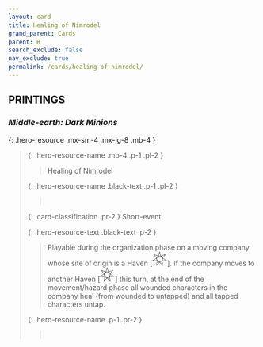 ```yaml
---
layout: card
title: Healing of Nimrodel
grand_parent: Cards
parent: H
search_exclude: false
nav_exclude: true
permalink: /cards/healing-of-nimrodel/
---
```


## PRINTINGS


### _Middle-earth: Dark Minions_

{: .hero-resource .mx-sm-4 .mx-lg-8 .mb-4 }
> {: .hero-resource-name .mb-4 .p-1 .pl-2 }
> > <div class="card-mp"></div>
> > <div class="card-name">Healing of Nimrodel</div>
>
> {: .hero-resource-name .black-text .p-1 .pl-2 }
> > &nbsp;
>
> {: .card-classification .pr-2 }
> Short-event
>
> {: .hero-resource-text .black-text .p-2 }
> > Playable during the organization phase on a moving company whose site of origin is a Haven \[![](/assets/images/free-haven.svg)]. If the company moves to another Haven \[![](/assets/images/free-haven.svg)] this turn, at the end of the movement/hazard phase all wounded characters in the company heal (from wounded to untapped) and all tapped characters untap. 
> 
> {: .hero-resource-name .p-1 .pr-2 }
> > <div class="card-shield"></div>
> > <div class="card-corruption">&nbsp;</div>
